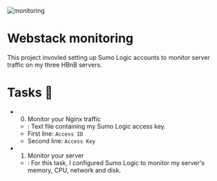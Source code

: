 ![monitoring](https://github.com/richard-1257/alx-system_engineering-devops/assets/83041703/ff3fe0b5-23d2-46bd-9470-b165e2435fca)


# Webstack monitoring
This project invovled setting up Sumo Logic accounts to monitor server traffic on my three HBnB servers.

# Tasks 📃

- 0. Monitor your Nginx traffic
  - [](): Text file containing my Sumo Logic access key.
  - First line: `Access ID`
  - Second line: `Access Key`

- 1. Monitor your server
  - [](): For this task, I configured Sumo Logic to monitor my server's memory, CPU, network and disk. 
